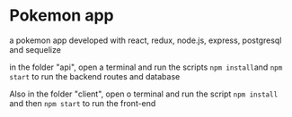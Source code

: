 # Pokemon app
a pokemon app developed with react, redux, node.js, express, postgresql and sequelize

in the folder "api", open a terminal and run the scripts `npm install`and `npm start` to run the backend routes and database

Also in the folder "client", open o terminal and run the script `npm install` and then `npm start` to run the front-end
